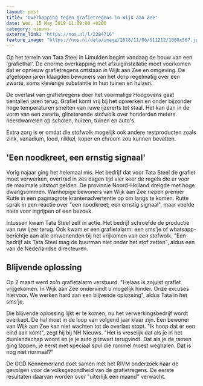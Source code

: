 ```yaml
---
layout: post
title: "Overkapping tegen grafietregens in Wijk aan Zee"
date: Wed, 15 May 2019 11:09:00 +0200
category: nieuws
externe_link: "https://nos.nl/l/2284716"
feature_image: "https://nos.nl/data/image/2018/11/06/511212/1008x567.jpg"
---
```


<p>Op het terrein van Tata Steel in IJmuiden begint vandaag de bouw van een 'grafiethal'. De enorme overkapping met afzuiginstallatie moet voorkomen dat er opnieuw grafietregens ontstaan in Wijk aan Zee en omgeving. De afgelopen jaren klaagden bewoners van het dorp regelmatig over een zwarte, soms kleverige substantie in hun tuinen en huizen.</p>
<p>De overlast van grafietregens door het voormalige Hoogovens gaat tientallen jaren terug. Grafiet komt vrij bij het opwerken en onder bijzonder hoge temperaturen smelten van ruwe ijzererts tot staal. Het kan dan in de vorm van een zwarte, glinsterende stofwolk over honderden meters neerdwarrelen op scholen, huizen, tuinen en auto's.</p>
<p>Extra zorg is er omdat die stofwolk mogelijk ook andere restproducten zoals zink, vanadium, lood, nikkel, koper en chroom zou kunnen bevatten.</p>
<h2>'Een noodkreet, een ernstig signaal'</h2>
<p>Vorig najaar ging het helemaal mis. Het bedrijf dat voor Tata Steel de grafiet moet verwerken, overtrad in zes dagen tijd vier keer de regels die er voor de maximale uitstoot gelden. De provincie Noord-Holland dreigde met hoge dwangsommen. Wanhopige bewoners van Wijk aan Zee riepen premier Rutte in een paginagrote krantenadvertentie op om langs te komen. Rutte sprak in een reactie over "een noodkreet; een ernstig signaal", maar voelde niets voor ingrijpen of een bezoek.</p>
<p>Intussen kwam Tata Steel zelf in actie. Het bedrijf schroefde de productie van ruw ijzer terug. Ook kwam er een grafietalarm: een sms'je of whatsapp-berichtje aan alle omwonenden bij het vrijkomen van een stofwolk. "Een bedrijf als Tata Steel mag de buurman niet onder het stof zetten", aldus een van de Nederlandse directeuren.</p>
<h2>Blijvende oplossing</h2>
<p>Op 2 maart werd zo'n grafietalarm verstuurd. "Helaas is zojuist grafiet vrijgekomen. In Wijk aan Zee ondervindt u mogelijk hinder. Onze excuses hiervoor. We werken hard aan een blijvende oplossing", aldus Tata in het sms'je.</p>
<p>Die blijvende oplossing lijkt er te komen, nu het verwerkingsbedrijf wordt overkapt. De hal moet in de loop van volgend jaar klaar zijn. Een bewoner van Wijk aan Zee kan niet wachten tot de overlast stopt. "Ik hoop dat er een eind aan komt", zegt hij bij NH Nieuws. "Het is vreselijk dat als je in het duinlandschap woont en je je auto gitzwart terugvindt. Dat als je de ramen ging lappen, je eerst met speciaal spul die rommel moest weghalen. Dat is nog niet normaal?"</p>
<p>De GGD Kennemerland doet samen met het RIVM onderzoek naar de gevolgen voor de volksgezondheid van de grafietregens. De eerste resultaten daarvan worden over "uiterlijk een maand" verwacht.</p>

